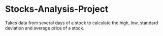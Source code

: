 # Stocks-Analysis-Project
Takes data from several days of a stock to calculate the high, low, standard deviation and average price of a stock.
